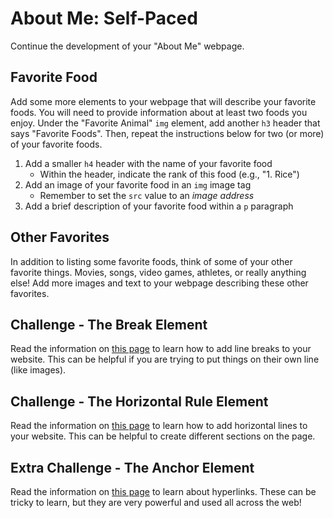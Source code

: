 # About Me: Self-Paced
Continue the development of your "About Me" webpage.

## Favorite Food
Add some more elements to your webpage that will describe your favorite foods. You will need to provide information about at least two foods you enjoy. Under the "Favorite Animal" `img` element, add another `h3` header that says "Favorite Foods". Then, repeat the instructions below for two (or more) of your favorite foods.

1. Add a smaller `h4` header with the name of your favorite food
    - Within the header, indicate the rank of this food (e.g., "1. Rice")
1. Add an image of your favorite food in an `img` image tag
    - Remember to set the `src` value to an _image address_
1. Add a brief description of your favorite food within a `p` paragraph

## Other Favorites
In addition to listing some favorite foods, think of some of your other favorite things. Movies, songs, video games, athletes, or really anything else! Add more images and text to your webpage describing these other favorites.

## Challenge - The Break Element
Read the information on [this page](https://www.w3schools.com/tags/tag_br.asp) to learn how to add line breaks to your website. This can be helpful if you are trying to put things on their own line (like images).

## Challenge - The Horizontal Rule Element
Read the information on [this page](https://www.w3schools.com/tags/tag_hr.asp) to learn how to add horizontal lines to your website. This can be helpful to create different sections on the page.

## Extra Challenge - The Anchor Element
Read the information on [this page](https://www.w3schools.com/tags/tag_a.asp) to learn about hyperlinks. These can be tricky to learn, but they are very powerful and used all across the web!
